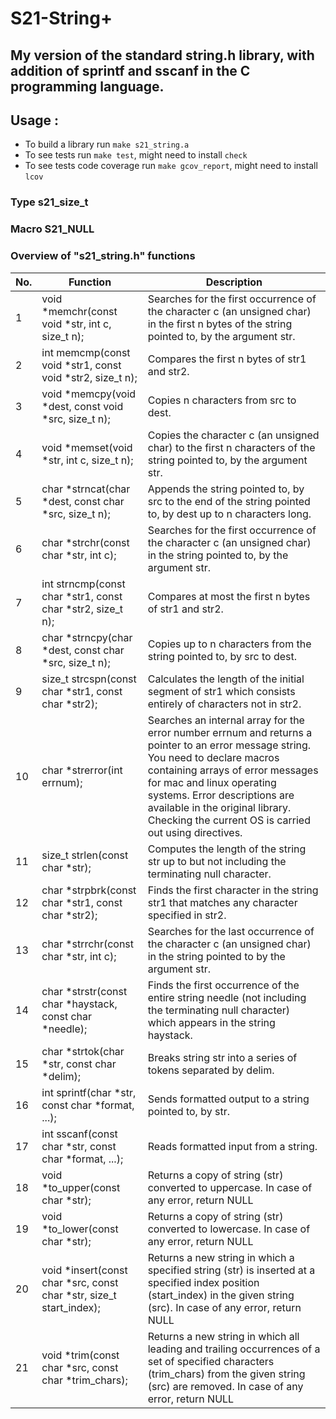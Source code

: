 # S21-String+

## My version of the standard string.h library, with addition of sprintf and sscanf in the C programming language.

## Usage :

- To build a library run `make s21_string.a`
- To see tests run `make test`, might need to install `check`
- To see tests code coverage run `make gcov_report`, might need to install `lcov`

### Type s21_size_t

### Macro S21_NULL

### Overview of "s21_string.h" functions

| No. | Function                                                            | Description                                                                                                                                                                                                                                                                                                                     |
|-----|---------------------------------------------------------------------|---------------------------------------------------------------------------------------------------------------------------------------------------------------------------------------------------------------------------------------------------------------------------------------------------------------------------------|
| 1   | void *memchr(const void *str, int c, size_t n);                     | Searches for the first occurrence of the character c (an unsigned char) in the first n bytes of the string pointed to, by the argument str.                                                                                                                                                                                     |
| 2   | int memcmp(const void *str1, const void *str2, size_t n);           | Compares the first n bytes of str1 and str2.                                                                                                                                                                                                                                                                                    |
| 3   | void *memcpy(void *dest, const void *src, size_t n);                | Copies n characters from src to dest.                                                                                                                                                                                                                                                                                           |
| 4   | void *memset(void *str, int c, size_t n);                           | Copies the character c (an unsigned char) to the first n characters of the string pointed to, by the argument str.                                                                                                                                                                                                              |
| 5   | char *strncat(char *dest, const char *src, size_t n);               | Appends the string pointed to, by src to the end of the string pointed to, by dest up to n characters long.                                                                                                                                                                                                                     |
| 6   | char *strchr(const char *str, int c);                               | Searches for the first occurrence of the character c (an unsigned char) in the string pointed to, by the argument str.                                                                                                                                                                                                          |
| 7   | int strncmp(const char *str1, const char *str2, size_t n);          | Compares at most the first n bytes of str1 and str2.                                                                                                                                                                                                                                                                            |
| 8   | char *strncpy(char *dest, const char *src, size_t n);               | Copies up to n characters from the string pointed to, by src to dest.                                                                                                                                                                                                                                                           |
| 9   | size_t strcspn(const char *str1, const char *str2);                 | Calculates the length of the initial segment of str1 which consists entirely of characters not in str2.                                                                                                                                                                                                                         |
| 10  | char *strerror(int errnum);                                         | Searches an internal array for the error number errnum and returns a pointer to an error message string. You need to declare macros containing arrays of error messages for mac and linux operating systems. Error descriptions are available in the original library. Checking the current OS is carried out using directives. |
| 11  | size_t strlen(const char *str);                                     | Computes the length of the string str up to but not including the terminating null character.                                                                                                                                                                                                                                   |
| 12  | char *strpbrk(const char *str1, const char *str2);                  | Finds the first character in the string str1 that matches any character specified in str2.                                                                                                                                                                                                                                      |
| 13  | char *strrchr(const char *str, int c);                              | Searches for the last occurrence of the character c (an unsigned char) in the string pointed to by the argument str.                                                                                                                                                                                                            |
| 14  | char *strstr(const char *haystack, const char *needle);             | Finds the first occurrence of the entire string needle (not including the terminating null character) which appears in the string haystack.                                                                                                                                                                                     |
| 15  | char *strtok(char *str, const char *delim);                         | Breaks string str into a series of tokens separated by delim.                                                                                                                                                                                                                                                                   |
| 16  | int sprintf(char *str, const char *format, ...);                    | Sends formatted output to a string pointed to, by str.                                                                                                                                                                                                                                                                          |
| 17  | int sscanf(const char *str, const char *format, ...);               | Reads formatted input from a string.                                                                                                                                                                                                                                                                                            |
| 18  | void *to_upper(const char *str);                                    | Returns a copy of string (str) converted to uppercase. In case of any error, return NULL                                                                                                                                                                                                                                        |
| 19  | void *to_lower(const char *str);                                    | Returns a copy of string (str) converted to lowercase. In case of any error, return NULL                                                                                                                                                                                                                                        |
| 20  | void *insert(const char *src, const char *str, size_t start_index); | Returns a new string in which a specified string (str) is inserted at a specified index position (start_index) in the given string (src). In case of any error, return NULL                                                                                                                                                     |
| 21  | void *trim(const char *src, const char *trim_chars);                | Returns a new string in which all leading and trailing occurrences of a set of specified characters (trim_chars) from the given string (src) are removed. In case of any error, return NULL                                                                                                                                     |